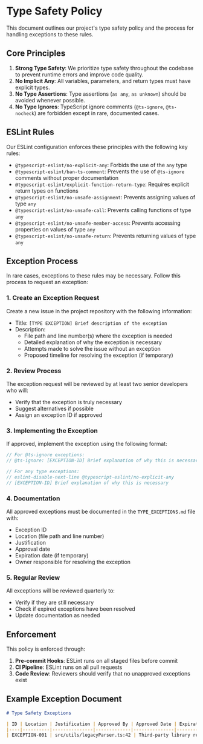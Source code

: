 # Type Safety Policy

This document outlines our project's type safety policy and the process for handling exceptions to these rules.

## Core Principles

1. **Strong Type Safety**: We prioritize type safety throughout the codebase to prevent runtime errors and improve code quality.
2. **No Implicit Any**: All variables, parameters, and return types must have explicit types.
3. **No Type Assertions**: Type assertions (`as any`, `as unknown`) should be avoided whenever possible.
4. **No Type Ignores**: TypeScript ignore comments (`@ts-ignore`, `@ts-nocheck`) are forbidden except in rare, documented cases.

## ESLint Rules

Our ESLint configuration enforces these principles with the following key rules:

- `@typescript-eslint/no-explicit-any`: Forbids the use of the `any` type
- `@typescript-eslint/ban-ts-comment`: Prevents the use of `@ts-ignore` comments without proper documentation
- `@typescript-eslint/explicit-function-return-type`: Requires explicit return types on functions
- `@typescript-eslint/no-unsafe-assignment`: Prevents assigning values of type `any`
- `@typescript-eslint/no-unsafe-call`: Prevents calling functions of type `any`
- `@typescript-eslint/no-unsafe-member-access`: Prevents accessing properties on values of type `any`
- `@typescript-eslint/no-unsafe-return`: Prevents returning values of type `any`

## Exception Process

In rare cases, exceptions to these rules may be necessary. Follow this process to request an exception:

### 1. Create an Exception Request

Create a new issue in the project repository with the following information:

- Title: `[TYPE EXCEPTION] Brief description of the exception`
- Description:
  - File path and line number(s) where the exception is needed
  - Detailed explanation of why the exception is necessary
  - Attempts made to solve the issue without an exception
  - Proposed timeline for resolving the exception (if temporary)

### 2. Review Process

The exception request will be reviewed by at least two senior developers who will:

- Verify that the exception is truly necessary
- Suggest alternatives if possible
- Assign an exception ID if approved

### 3. Implementing the Exception

If approved, implement the exception using the following format:

```typescript
// For @ts-ignore exceptions:
// @ts-ignore: [EXCEPTION-ID] Brief explanation of why this is necessary

// For any type exceptions:
// eslint-disable-next-line @typescript-eslint/no-explicit-any
// [EXCEPTION-ID] Brief explanation of why this is necessary
```

### 4. Documentation

All approved exceptions must be documented in the `TYPE_EXCEPTIONS.md` file with:

- Exception ID
- Location (file path and line number)
- Justification
- Approval date
- Expiration date (if temporary)
- Owner responsible for resolving the exception

### 5. Regular Review

All exceptions will be reviewed quarterly to:

- Verify if they are still necessary
- Check if expired exceptions have been resolved
- Update documentation as needed

## Enforcement

This policy is enforced through:

1. **Pre-commit Hooks**: ESLint runs on all staged files before commit
2. **CI Pipeline**: ESLint runs on all pull requests
3. **Code Review**: Reviewers should verify that no unapproved exceptions exist

## Example Exception Document

```markdown
# Type Safety Exceptions

| ID | Location | Justification | Approved By | Approved Date | Expiration | Owner |
|----|----------|---------------|-------------|---------------|------------|-------|
| EXCEPTION-001 | src/utils/legacyParser.ts:42 | Third-party library returns unknown type structure | @senior-dev | 2023-06-15 | 2023-09-15 | @developer |
```
